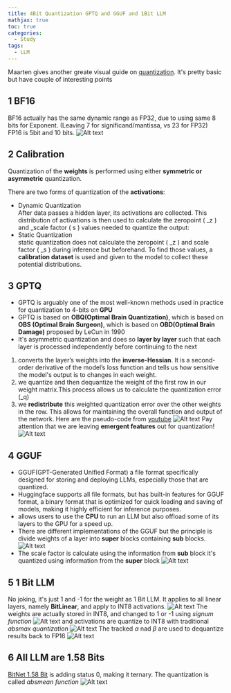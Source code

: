 ```yaml
---
title: 4Bit Quantization GPTQ and GGUF and 1Bit LLM
mathjax: true
toc: true
categories:
  - Study
tags:
  - LLM
---
```


Maarten gives another greate visual guide on [quantization](https://www.maartengrootendorst.com/blog/quantization/). It's pretty basic but have couple of interesting points

## 1 BF16
BF16 actually has the same dynamic range as FP32, due to using same 8 bits for Exponent. (Leaving 7 for significand/mantissa, vs 23 for FP32)   
FP16 is 5bit and 10 bits. 
![Alt text](/code23/assets/images/2025/25-04-21-4bitquant_files/bf16.png)

## 2 Calibration
Quantization of the **weights** is performed using either **symmetric or asymmetric** quantization.

There are two forms of quantization of the **activations**:
- Dynamic Quantization  
After data passes a hidden layer, its activations are collected. This distribution of activations is then used to calculate the zeropoint ( _z ) and _scale factor ( s ) values needed to quantize the output:
- Static Quantization  
static quantization does not calculate the zeropoint ( _z ) and scale factor ( _s ) during inference but beforehand.
To find those values, a **calibration dataset** is used and given to the model to collect these potential distributions.

## 3 GPTQ
- GPTQ is arguably one of the most well-known methods used in practice for quantization to 4-bits on **GPU**
- GPTQ is based on **OBQ(Optimal Brain Quantization)**, which is based on **OBS (Optimal Brain Surgeon)**, which is based on **OBD(Optimal Brain Damage)** proposed by LeCun in 1990
- It's asymmetric quantization and does so **layer by layer** such that each layer is processed independently before continuing to the next
1. converts the layer’s weights into the **inverse-Hessian**. It is a second-order derivative of the model’s loss function and tells us how sensitive the model's output is to changes in each weight. 
2. we quantize and then dequantize the weight of the first row in our weight matrix.This process allows us to calculate the quantization error (_q) 
3. we **redistribute** this weighted quantization error over the other weights in the row. This allows for maintaining the overall function and output of the network.
Here are the pseudo-code from [youtube](https://www.youtube.com/watch?v=mii-xFaPCrA)
![Alt text](/code23/assets/images/2025/25-04-21-4bitquant_files/gptq.png)
Pay attention that we are leaving **emergent features** out for quantization!
![Alt text](/code23/assets/images/2025/25-04-21-4bitquant_files/emergent.png)

## 4 GGUF
- GGUF(GPT-Generated Unified Format) a file format specifically designed for storing and deploying LLMs, especially those that are quantized. 
- Huggingface supports all file formats, but has built-in features for GGUF format, a binary format that is optimized for quick loading and saving of models, making it highly efficient for inference purposes.  
- allows users to use the **CPU** to run an LLM but also offload some of its layers to the GPU for a speed up.
- There are different implementations of the GGUF but the principle is divide weights of a layer into **super** blocks containing **sub** blocks.
![Alt text](/code23/assets/images/2025/25-04-21-4bitquant_files/supersub.png)
- The scale factor is calculate using the information from **sub** block it's quantized using information from the **super** block
![Alt text](/code23/assets/images/2025/25-04-21-4bitquant_files/gguf.png)


## 5 1 Bit LLM 
No joking, it's just 1 and -1 for the weight as 1 Bit LLM. It applies to all linear layers, namely **BitLinear**, and apply to INT8 activations.
![Alt text](/code23/assets/images/2025/25-04-21-4bitquant_files/1bit.png)
The weights are actually stored in INT8, and changed to 1 or -1 using *signum function*
![Alt text](/code23/assets/images/2025/25-04-21-4bitquant_files/1bitweight.png)
and activations are quantize to INT8 with traditional *absmax quantization*
![Alt text](/code23/assets/images/2025/25-04-21-4bitquant_files/1bitact.png)
The tracked $\alpha$ nad $\beta$ are used to dequantize results back to FP16
![Alt text](/code23/assets/images/2025/25-04-21-4bitquant_files/1bitdeq.png)

## 6 All LLM are 1.58 Bits
[BitNet 1.58 Bit](https://arxiv.org/pdf/2402.17764) is adding status 0, making it ternary. The quantization is called *absmean function*
![Alt text](/code23/assets/images/2025/25-04-21-4bitquant_files/1.58bit.png)



